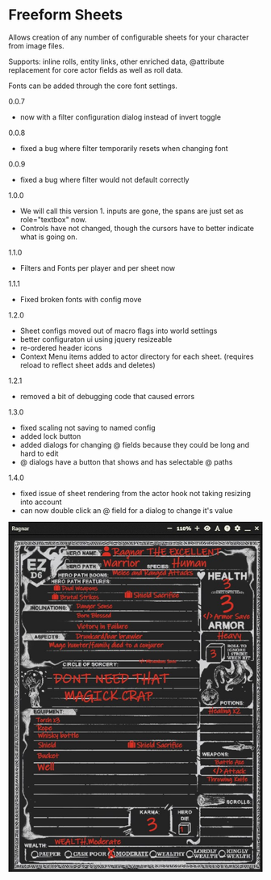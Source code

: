 # Freeform Sheets
Allows creation of any number of configurable sheets for your character from image files.

Supports: inline rolls, entity links, other enriched data, @attribute replacement for core actor fields as well as roll data.

Fonts can be added through the core font settings.

0.0.7 
  - now with a filter configuration dialog instead of invert toggle
  
0.0.8
  - fixed a bug where filter temporarily resets when changing font
  
0.0.9
  - fixed a bug where filter would not default correctly

1.0.0
  - We will call this version 1. inputs are gone, the spans are just set as role="textbox" now. 
  - Controls have not changed, though the cursors have to better indicate what is going on.
  
1.1.0
  - Filters and Fonts per player and per sheet now
  
1.1.1
  - Fixed broken fonts with config move
  
1.2.0
  - Sheet configs moved out of macro flags into world settings
  - better configuraton ui using jquery resizeable
  - re-ordered header icons
  - Context Menu items added to actor directory for each sheet. (requires reload to reflect sheet adds and deletes)
  
1.2.1
  - removed a bit of debugging code that caused errors
  
1.3.0
  - fixed scaling not saving to named config
  - added lock button
  - added dialogs for changing @ fields because they could be long and hard to edit
  - @ dialogs have a button that shows and has selectable @ paths
  
1.4.0
  - fixed issue of sheet rendering from the actor hook not taking resizing into account
  - can now double click an @ field for a dialog to change it's value

![Freefrom Sheet Example](https://github.com/xaukael/ffs/blob/248ea21e6173638bd022dd68055fe5554ab6f847/ffs-example.jpg)
